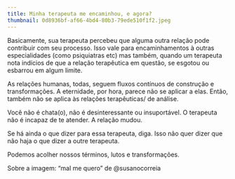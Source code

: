 ```yaml
---
title: Minha terapeuta me encaminhou, e agora?
thumbnail: 0d8936bf-af66-4bd4-80b3-79ede510f1f2.jpeg
---
```

<!--StartFragment-->



Basicamente, sua terapeuta percebeu que alguma outra relação pode contribuir com seu processo. Isso vale para encaminhamentos à outras especialidades (como psiquiatras etc) mas também, quando um terapeuta nota indícios de que a relação terapêutica em questão, se esgotou ou esbarrou em algum limite. 



As relações humanas, todas, seguem fluxos contínuos de construção e transformações. A eternidade, por hora, parece não se aplicar a elas. Então, também não se aplica às relações terapêuticas/ de análise.



Você não é chata(o), não é desinteressante ou insuportável. O terapeuta não é incapaz de te atender. A relação mudou.



Se há ainda o que dizer para essa terapeuta, diga. Isso não quer dizer que não haja o que dizer a outre terapeuta. 



Podemos acolher nossos términos, lutos e transformações. 



Sobre a imagem: “mal me quero” de @susanocorreia



<!--EndFragment-->